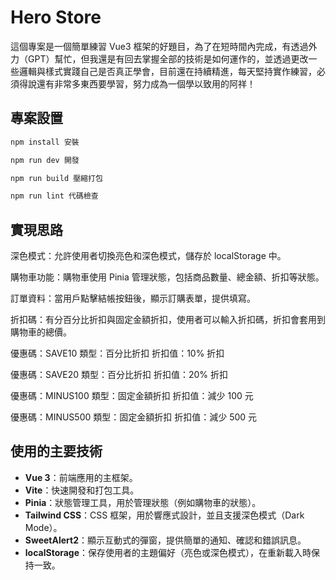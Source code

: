 # Hero Store

這個專案是一個簡單練習 Vue3 框架的好題目，為了在短時間內完成，有透過外力（GPT）幫忙，但我還是有回去掌握全部的技術是如何運作的，並透過更改一些邏輯與樣式實踐自己是否真正學會，目前還在持續精進，每天堅持實作練習，必須得說還有非常多東西要學習，努力成為一個學以致用的阿祥！

## 專案設置

```sh
npm install 安裝

npm run dev 開發

npm run build 壓縮打包

npm run lint 代碼檢查

```

## 實現思路

深色模式：允許使用者切換亮色和深色模式，儲存於 localStorage 中。

購物車功能：購物車使用 Pinia 管理狀態，包括商品數量、總金額、折扣等狀態。

訂單資料：當用戶點擊結帳按鈕後，顯示訂購表單，提供填寫。

折扣碼：有分百分比折扣與固定金額折扣，使用者可以輸入折扣碼，折扣會套用到購物車的總價。

優惠碼：SAVE10
類型：百分比折扣
折扣值：10% 折扣

優惠碼：SAVE20
類型：百分比折扣
折扣值：20% 折扣

優惠碼：MINUS100
類型：固定金額折扣
折扣值：減少 100 元

優惠碼：MINUS500
類型：固定金額折扣
折扣值：減少 500 元

## 使用的主要技術

- **Vue 3**：前端應用的主框架。
- **Vite**：快速開發和打包工具。
- **Pinia**：狀態管理工具，用於管理狀態（例如購物車的狀態）。
- **Tailwind CSS**：CSS 框架，用於響應式設計，並且支援深色模式（Dark Mode）。
- **SweetAlert2**：顯示互動式的彈窗，提供簡單的通知、確認和錯誤訊息。
- **localStorage**：保存使用者的主題偏好（亮色或深色模式），在重新載入時保持一致。